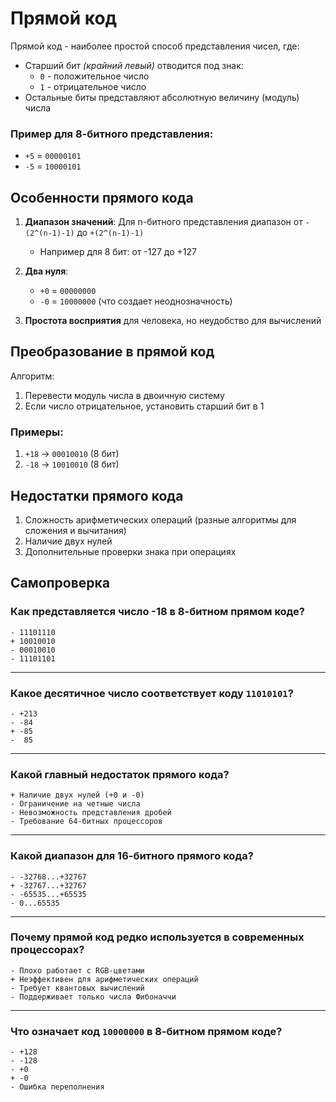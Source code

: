 # Прямой код

Прямой код - наиболее простой способ представления чисел, где:
- Старший бит *(крайний левый)* отводится под знак:
  - `0` - положительное число
  - `1` - отрицательное число
- Остальные биты представляют абсолютную величину (модуль) числа

### Пример для 8-битного представления:
- `+5` = `00000101`
- `-5` = `10000101`

## Особенности прямого кода

1. **Диапазон значений**: Для n-битного представления диапазон от `-(2^(n-1)-1)` до `+(2^(n-1)-1)`
   - Например для 8 бит: от -127 до +127

2. **Два нуля**:
   - `+0` = `00000000`
   - `-0` = `10000000` (что создает неоднозначность)

3. **Простота восприятия** для человека, но неудобство для вычислений

## Преобразование в прямой код

Алгоритм:
1. Перевести модуль числа в двоичную систему
2. Если число отрицательное, установить старший бит в 1

### Примеры:
1. `+18` → `00010010` (8 бит)
2. `-18` → `10010010` (8 бит)

## Недостатки прямого кода
1. Сложность арифметических операций (разные алгоритмы для сложения и вычитания)
2. Наличие двух нулей
3. Дополнительные проверки знака при операциях

## Самопроверка
### Как представляется число -18 в 8-битном прямом коде?
```quiz
- 11101110
+ 10010010
- 00010010
- 11101101
```
---
### Какое десятичное число соответствует коду `11010101`?
```quiz
- +213
- -84
+ -85
-  85
```
---
### Какой главный недостаток прямого кода?
```quiz
+ Наличие двух нулей (+0 и -0)
- Ограничение на четные числа
- Невозможность представления дробей
- Требование 64-битных процессоров
```
---
### Какой диапазон для 16-битного прямого кода?
```quiz
- -32768...+32767
+ -32767...+32767
- -65535...+65535
- 0...65535
```
---
### Почему прямой код редко используется в современных процессорах?
```quiz
- Плохо работает с RGB-цветами
+ Неэффективен для арифметических операций
- Требует квантовых вычислений
- Поддерживает только числа Фибоначчи
```
---
### Что означает код `10000000` в 8-битном прямом коде?
```quiz
- +128
- -128
- +0
+ -0
- Ошибка переполнения
```